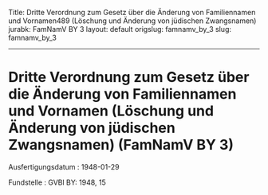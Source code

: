 Title: Dritte Verordnung zum Gesetz über die Änderung von Familiennamen und Vornamen489
  (Löschung und Änderung von jüdischen Zwangsnamen)
jurabk: FamNamV BY 3
layout: default
origslug: famnamv_by_3
slug: famnamv_by_3

---

# Dritte Verordnung zum Gesetz über die Änderung von Familiennamen und Vornamen (Löschung und Änderung von jüdischen Zwangsnamen) (FamNamV BY 3)

Ausfertigungsdatum
:   1948-01-29

Fundstelle
:   GVBl BY: 1948, 15

